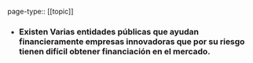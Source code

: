 page-type:: [[topic]]
- ### Existen Varias entidades públicas que ayudan financieramente empresas innovadoras que por su riesgo tienen difícil obtener financiación en el mercado.



